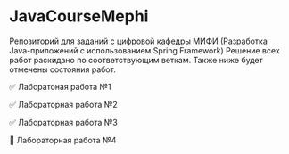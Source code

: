 # JavaCourseMephi
Репозиторий для заданий с цифровой кафедры МИФИ (Разработка Java-приложений с использованием Spring Framework)
Решение всех работ раскидано по соответствующим веткам.
Также ниже будет отмечены состояния работ.

✅ Лаборатоная работа №1

✅ Лабораторная работа №2

✅ Лабораторная работа №3

🔧 Лабораторная работа №4
